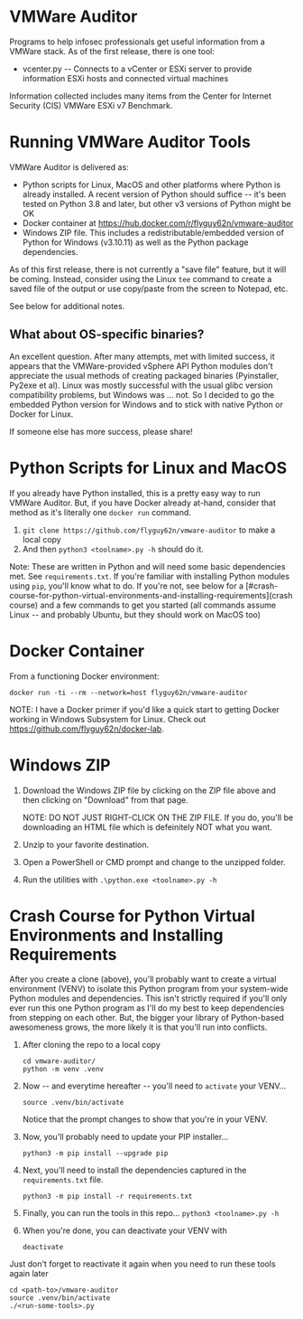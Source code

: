 # VMWare Auditor

Programs to help infosec professionals get useful information from a VMWare stack.  As of the first release, there is one tool:
* vcenter.py -- Connects to a vCenter or ESXi server to provide information ESXi hosts and connected virtual machines

Information collected includes many items from the Center for Internet Security (CIS) VMWare ESXi v7 Benchmark.

# Running VMWare Auditor Tools
VMWare Auditor is delivered as:
* Python scripts for Linux, MacOS and other platforms where Python is already installed.  A recent version of Python should suffice -- it's been tested on Python 3.8 and later, but other v3 versions of Python might be OK
* Docker container at https://hub.docker.com/r/flyguy62n/vmware-auditor
* Windows ZIP file.  This includes a redistributable/embedded version of Python for Windows (v3.10.11) as well as the Python package dependencies.

As of this first release, there is not currently a "save file" feature, but it will be coming.  Instead, consider using the Linux `tee` command to create a saved file of the output or use copy/paste from the screen to Notepad, etc.

See below for additional notes.

## What about OS-specific binaries?
An excellent question.  After many attempts, met with limited success, it appears that the VMWare-provided vSphere API Python modules don't appreciate the usual methods of creating packaged binaries (Pyinstaller, Py2exe et al).  Linux was mostly successful with the usual glibc version compatibility problems, but Windows was ... not.  So I decided to go the embedded Python version for Windows and to stick with native Python or Docker for Linux. 

If someone else has more success, please share!

# Python Scripts for Linux and MacOS
If you already have Python installed, this is a pretty easy way to run VMWare Auditor.  But, if you have Docker already at-hand, consider that method as it's literally one `docker run` command.

1.  `git clone https://github.com/flyguy62n/vmware-auditor` to make a local copy
2.  And then `python3 <toolname>.py -h` should do it.

Note: These are written in Python and will need some basic dependencies met.  See `requirements.txt`.  If you're familiar with installing Python modules using `pip`, you'll know what to do.  If you're not, see below for a [#crash-course-for-python-virtual-environments-and-installing-requirements](crash course) and a few commands to get you started (all commands assume Linux -- and probably Ubuntu, but they should work on MacOS too)

# Docker Container
From a functioning Docker environment:

`docker run -ti --rm --network=host flyguy62n/vmware-auditor`

NOTE: I have a Docker primer if you'd like a quick start to getting Docker working in Windows Subsystem for Linux.  Check out https://github.com/flyguy62n/docker-lab.  

# Windows ZIP
1.  Download the Windows ZIP file by clicking on the ZIP file above and then clicking on "Download" from that page.

    NOTE: DO NOT JUST RIGHT-CLICK ON THE ZIP FILE.  If you do, you'll be downloading an HTML file which is defeinitely NOT what you want.  

2.  Unzip to your favorite destination.
3.  Open a PowerShell or CMD prompt and change to the unzipped folder.
4.  Run the utilities with `.\python.exe <toolname>.py -h`

# Crash Course for Python Virtual Environments and Installing Requirements
After you create a clone (above), you'll probably want to create a virtual environment (VENV) to isolate this Python program from your system-wide Python modules and dependencies.  This isn't strictly required if you'll only ever run this one Python program as I'll do my best to keep dependencies from stepping on each other.  But, the bigger your library of Python-based awesomeness grows, the more likely it is that you'll run into conflicts.

1.  After cloning the repo to a local copy
    ```
    cd vmware-auditor/
    python -m venv .venv
    ```

2.  Now -- and everytime hereafter -- you'll need to `activate` your VENV...

    `source .venv/bin/activate`

    Notice that the prompt changes to show that you're in your VENV.
    
3.  Now, you'll probably need to update your PIP installer...

    `python3 -m pip install --upgrade pip`

4.  Next, you'll need to install the dependencies captured in the `requirements.txt` file.

    `python3 -m pip install -r requirements.txt`

5.  Finally, you can run the tools in this repo...
    `python3 <toolname>.py -h`

6.  When you're done, you can deactivate your VENV with

    `deactivate`

Just don't forget to reactivate it again when you need to run these tools again later

```
cd <path-to>/vmware-auditor
source .venv/bin/activate
./<run-some-tools>.py
```